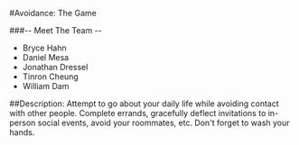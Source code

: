#Avoidance: The Game

###-- Meet The Team --
* Bryce Hahn
* Daniel Mesa
* Jonathan Dressel
* Tinron Cheung
* William Dam

##Description:
Attempt to go about your daily life while avoiding contact with other people. Complete errands, gracefully deflect invitations to in-person social events, avoid your roommates, etc. Don't forget to wash your hands.
